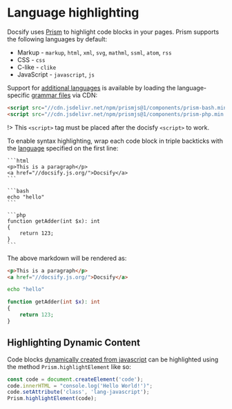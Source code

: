 # Language highlighting

Docsify uses [Prism](https://prismjs.com) to highlight code blocks in your pages. Prism supports the following languages by default:

- Markup - `markup`, `html`, `xml`, `svg`, `mathml`, `ssml`, `atom`, `rss`
- CSS - `css`
- C-like - `clike`
- JavaScript - `javascript`, `js`

Support for [additional languages](https://prismjs.com/#supported-languages) is available by loading the language-specific [grammar files](https://cdn.jsdelivr.net/npm/prismjs@1/components/) via CDN:

```html
<script src="//cdn.jsdelivr.net/npm/prismjs@1/components/prism-bash.min.js"></script>
<script src="//cdn.jsdelivr.net/npm/prismjs@1/components/prism-php.min.js"></script>
```

!> This `<script>` tag must be placed after the docisfy `<script>` to work.

To enable syntax highlighting, wrap each code block in triple backticks with the [language](https://prismjs.com/#supported-languages) specified on the first line:

````
```html
<p>This is a paragraph</p>
<a href="//docsify.js.org/">Docsify</a>
```

```bash
echo "hello"
```

```php
function getAdder(int $x): int
{
    return 123;
}
```
````

The above markdown will be rendered as:

```html
<p>This is a paragraph</p>
<a href="//docsify.js.org/">Docsify</a>
```

```bash
echo "hello"
```

```php
function getAdder(int $x): int
{
    return 123;
}
```

## Highlighting Dynamic Content

Code blocks [dynamically created from javascript](https://docsify.js.org/#/configuration?id=executescript) can be highlighted using the method `Prism.highlightElement` like so:

```javascript
const code = document.createElement('code');
code.innerHTML = "console.log('Hello World!')";
code.setAttribute('class', 'lang-javascript');
Prism.highlightElement(code);
```
